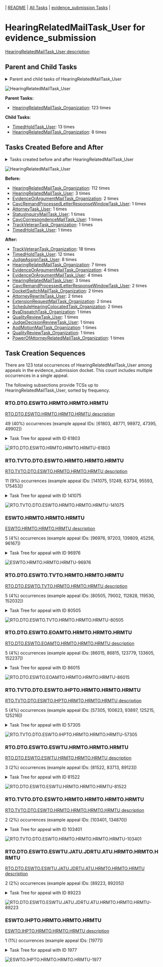 <!-- DO NOT EDIT THIS FILE.  This file is autogenerated. -->
| [README](../README.md) | [All Tasks](../alltasks.md) | [evidence_submission Tasks](tasklist.md) |

# HearingRelatedMailTask_User for evidence_submission

[HearingRelatedMailTask_User description](../descr/HearingRelatedMailTask_User.md)

## Parent and Child Tasks

<details><summary markdown='span'>Parent and child tasks of HearingRelatedMailTask_User
</summary>

```
digraph G {
rankdir=LR;
node [shape=box]
"HearingRelatedMailTask_User" -> "TimedHoldTask_User" [label=13]
"HearingRelatedMailTask_User" -> "HearingRelatedMailTask_Organization" [label=8]
"HearingRelatedMailTask_Organization" -> "HearingRelatedMailTask_User" [label=123]
}
```
</details>

![HearingRelatedMailTask_User](dot/HearingRelatedMailTask_User-parentchild.dot.png)

**Parent Tasks:**

   * [HearingRelatedMailTask_Organization](HearingRelatedMailTask_Organization.md): 123 times

**Child Tasks:**

   * [TimedHoldTask_User](TimedHoldTask_User.md): 13 times
   * [HearingRelatedMailTask_Organization](HearingRelatedMailTask_Organization.md): 8 times

## Tasks Created Before and After

<details><summary markdown='span'>Tasks created before and after HearingRelatedMailTask_User</summary>

```
digraph G {
rankdir=LR;

"HearingRelatedMailTask_User" -> "TrackVeteranTask_Organization" [label=18]
"HearingRelatedMailTask_User" -> "TimedHoldTask_User" [label=12]
"HearingRelatedMailTask_User" -> "JudgeAssignTask_User" [label=8]
"HearingRelatedMailTask_User" -> "HearingRelatedMailTask_Organization" [label=7]
"HearingRelatedMailTask_User" -> "EvidenceOrArgumentMailTask_User" [label=4]
"HearingRelatedMailTask_User" -> "EvidenceOrArgumentMailTask_Organization" [label=4]
"HearingRelatedMailTask_User" -> "HearingRelatedMailTask_User" [label=3]
"HearingRelatedMailTask_User" -> "ScheduleHearingColocatedTask_Organization" [label=2]
"HearingRelatedMailTask_User" -> "ExtensionRequestMailTask_Organization" [label=2]
"HearingRelatedMailTask_User" -> "DocketSwitchMailTask_Organization" [label=2]
"HearingRelatedMailTask_User" -> "CavcRemandProcessedLetterResponseWindowTask_User" [label=2]
"HearingRelatedMailTask_User" -> "AttorneyRewriteTask_User" [label=2]
"HearingRelatedMailTask_User" -> "QualityReviewTask_User" [label=1]
"HearingRelatedMailTask_User" -> "QualityReviewTask_Organization" [label=1]
"HearingRelatedMailTask_User" -> "PowerOfAttorneyRelatedMailTask_Organization" [label=1]
"HearingRelatedMailTask_User" -> "JudgeDecisionReviewTask_User" [label=1]
"HearingRelatedMailTask_User" -> "BvaDispatchTask_Organization" [label=1]
"HearingRelatedMailTask_User" -> "AodMotionMailTask_Organization" [label=1]
"HearingRelatedMailTask_Organization" -> "HearingRelatedMailTask_User" [label=112]
"HearingRelatedMailTask_User" -> "HearingRelatedMailTask_User" [label=3]
"EvidenceOrArgumentMailTask_Organization" -> "HearingRelatedMailTask_User" [label=2]
"TrackVeteranTask_Organization" -> "HearingRelatedMailTask_User" [label=1]
"TimedHoldTask_User" -> "HearingRelatedMailTask_User" [label=1]
"StatusInquiryMailTask_User" -> "HearingRelatedMailTask_User" [label=1]
"CavcRemandProcessedLetterResponseWindowTask_User" -> "HearingRelatedMailTask_User" [label=1]
"CavcCorrespondenceMailTask_User" -> "HearingRelatedMailTask_User" [label=1]
"AttorneyTask_User" -> "HearingRelatedMailTask_User" [label=1]
}
```
</details>

![HearingRelatedMailTask_User](dot/HearingRelatedMailTask_User.dot.png)

**Before:**

   * [HearingRelatedMailTask_Organization](HearingRelatedMailTask_Organization.md): 112 times
   * [HearingRelatedMailTask_User](HearingRelatedMailTask_User.md): 3 times
   * [EvidenceOrArgumentMailTask_Organization](EvidenceOrArgumentMailTask_Organization.md): 2 times
   * [CavcRemandProcessedLetterResponseWindowTask_User](CavcRemandProcessedLetterResponseWindowTask_User.md): 1 times
   * [AttorneyTask_User](AttorneyTask_User.md): 1 times
   * [StatusInquiryMailTask_User](StatusInquiryMailTask_User.md): 1 times
   * [CavcCorrespondenceMailTask_User](CavcCorrespondenceMailTask_User.md): 1 times
   * [TrackVeteranTask_Organization](TrackVeteranTask_Organization.md): 1 times
   * [TimedHoldTask_User](TimedHoldTask_User.md): 1 times

**After:**

   * [TrackVeteranTask_Organization](TrackVeteranTask_Organization.md): 18 times
   * [TimedHoldTask_User](TimedHoldTask_User.md): 12 times
   * [JudgeAssignTask_User](JudgeAssignTask_User.md): 8 times
   * [HearingRelatedMailTask_Organization](HearingRelatedMailTask_Organization.md): 7 times
   * [EvidenceOrArgumentMailTask_Organization](EvidenceOrArgumentMailTask_Organization.md): 4 times
   * [EvidenceOrArgumentMailTask_User](EvidenceOrArgumentMailTask_User.md): 4 times
   * [HearingRelatedMailTask_User](HearingRelatedMailTask_User.md): 3 times
   * [CavcRemandProcessedLetterResponseWindowTask_User](CavcRemandProcessedLetterResponseWindowTask_User.md): 2 times
   * [DocketSwitchMailTask_Organization](DocketSwitchMailTask_Organization.md): 2 times
   * [AttorneyRewriteTask_User](AttorneyRewriteTask_User.md): 2 times
   * [ExtensionRequestMailTask_Organization](ExtensionRequestMailTask_Organization.md): 2 times
   * [ScheduleHearingColocatedTask_Organization](ScheduleHearingColocatedTask_Organization.md): 2 times
   * [BvaDispatchTask_Organization](BvaDispatchTask_Organization.md): 1 times
   * [QualityReviewTask_User](QualityReviewTask_User.md): 1 times
   * [JudgeDecisionReviewTask_User](JudgeDecisionReviewTask_User.md): 1 times
   * [AodMotionMailTask_Organization](AodMotionMailTask_Organization.md): 1 times
   * [QualityReviewTask_Organization](QualityReviewTask_Organization.md): 1 times
   * [PowerOfAttorneyRelatedMailTask_Organization](PowerOfAttorneyRelatedMailTask_Organization.md): 1 times

## Task Creation Sequences

There are 123 total occurrences of HearingRelatedMailTask_User among appeals in the evidence_submission docket.  This count includes multiple occurrences in a single appeal.

The following subsections provide TCSs up to HearingRelatedMailTask_User, sorted by frequency.

### RTO.DTO.ESWTO.HRMTO.HRMTO.HRMTU

[RTO.DTO.ESWTO.HRMTO.HRMTO.HRMTU description](../descr/RTO.DTO.ESWTO.HRMTO.HRMTO.HRMTU.md)

49 (40%) occurrences (example appeal IDs: [61803, 48771, 98972, 47395, 49902])

<details><summary markdown='span'>Task Tree for appeal with ID 61803</summary>

```
@startuml
skinparam {
  ObjectBorderColor #555
  ObjectBorderThickness 0
  ObjectFontStyle bold
  ObjectFontSize 14
  ObjectAttributeFontColor #333
  ObjectAttributeFontSize 12
}
  object 0.RootTask #8dd3c7 {
Organization
}
  object 1.DistributionTask #ffffb3 {
Organization
}
  object 2.EvidenceSubmissionWindowTask #fccde5 {
Organization
}
  object 3.HearingRelatedMailTask #8dd3c7 {
Organization
}
  object 4.HearingRelatedMailTask #8dd3c7 {
Organization
}
  object 5.HearingRelatedMailTask #8dd3c7 {
User  <back:white>    </back>
}
  object 6.HearingRelatedMailTask #8dd3c7 {
Organization
}
  object 7.HearingRelatedMailTask #8dd3c7 {
Organization
}
  object 8.HearingRelatedMailTask #8dd3c7 {
User  <back:white>    </back>
}
  object 9.HearingRelatedMailTask #8dd3c7 {
Organization
}
  object 10.TrackVeteranTask #bebada {
Organization
}
0.RootTask -- 1.DistributionTask
1.DistributionTask -- 2.EvidenceSubmissionWindowTask
1.DistributionTask -- 3.HearingRelatedMailTask
3.HearingRelatedMailTask -- 4.HearingRelatedMailTask
4.HearingRelatedMailTask -- 5.HearingRelatedMailTask
1.DistributionTask -- 6.HearingRelatedMailTask
6.HearingRelatedMailTask -- 7.HearingRelatedMailTask
7.HearingRelatedMailTask -- 8.HearingRelatedMailTask
8.HearingRelatedMailTask -- 9.HearingRelatedMailTask
0.RootTask -- 10.TrackVeteranTask
@enduml
```
</details>

![RTO.DTO.ESWTO.HRMTO.HRMTO.HRMTU-61803](uml/RTO.DTO.ESWTO.HRMTO.HRMTO.HRMTU-61803.png)

### RTO.TVTO.DTO.ESWTO.HRMTO.HRMTO.HRMTU

[RTO.TVTO.DTO.ESWTO.HRMTO.HRMTO.HRMTU description](../descr/RTO.TVTO.DTO.ESWTO.HRMTO.HRMTO.HRMTU.md)

11 (9%) occurrences (example appeal IDs: [141075, 51249, 63734, 95593, 175453])

<details><summary markdown='span'>Task Tree for appeal with ID 141075</summary>

```
@startuml
skinparam {
  ObjectBorderColor #555
  ObjectBorderThickness 0
  ObjectFontStyle bold
  ObjectFontSize 14
  ObjectAttributeFontColor #333
  ObjectAttributeFontSize 12
}
  object 0.RootTask #8dd3c7 {
Organization
}
  object 1.TrackVeteranTask #bebada {
Organization
}
  object 2.DistributionTask #ffffb3 {
Organization
}
  object 3.EvidenceSubmissionWindowTask #fccde5 {
Organization
}
  object 4.HearingRelatedMailTask #8dd3c7 {
Organization
}
  object 5.HearingRelatedMailTask #8dd3c7 {
Organization
}
  object 6.HearingRelatedMailTask #8dd3c7 {
User  <back:white>    </back>
}
  object 7.HearingRelatedMailTask #8dd3c7 {
User  <back:white>    </back>
}
0.RootTask -- 1.TrackVeteranTask
0.RootTask -- 2.DistributionTask
2.DistributionTask -- 3.EvidenceSubmissionWindowTask
2.DistributionTask -- 4.HearingRelatedMailTask
4.HearingRelatedMailTask -- 5.HearingRelatedMailTask
5.HearingRelatedMailTask -- 6.HearingRelatedMailTask
5.HearingRelatedMailTask -- 7.HearingRelatedMailTask
@enduml
```
</details>

![RTO.TVTO.DTO.ESWTO.HRMTO.HRMTO.HRMTU-141075](uml/RTO.TVTO.DTO.ESWTO.HRMTO.HRMTO.HRMTU-141075.png)

### ESWTO.HRMTO.HRMTO.HRMTU

[ESWTO.HRMTO.HRMTO.HRMTU description](../descr/ESWTO.HRMTO.HRMTO.HRMTU.md)

5 (4%) occurrences (example appeal IDs: [96976, 97203, 139809, 45256, 96167])

<details><summary markdown='span'>Task Tree for appeal with ID 96976</summary>

```
@startuml
skinparam {
  ObjectBorderColor #555
  ObjectBorderThickness 0
  ObjectFontStyle bold
  ObjectFontSize 14
  ObjectAttributeFontColor #333
  ObjectAttributeFontSize 12
}
  object 0.RootTask #8dd3c7 {
Organization
}
  object 1.DistributionTask #ffffb3 {
Organization
}
  object 2.EvidenceSubmissionWindowTask #fccde5 {
Organization
}
  object 3.HearingRelatedMailTask #8dd3c7 {
Organization
}
  object 4.HearingRelatedMailTask #8dd3c7 {
Organization
}
  object 5.HearingRelatedMailTask #8dd3c7 {
User  <back:white>    </back>
}
  object 6.TimedHoldTask #fccde5 {
User
}
0.RootTask -- 1.DistributionTask
1.DistributionTask -- 2.EvidenceSubmissionWindowTask
1.DistributionTask -- 3.HearingRelatedMailTask
3.HearingRelatedMailTask -- 4.HearingRelatedMailTask
4.HearingRelatedMailTask -- 5.HearingRelatedMailTask
5.HearingRelatedMailTask -- 6.TimedHoldTask
@enduml
```
</details>

![ESWTO.HRMTO.HRMTO.HRMTU-96976](uml/ESWTO.HRMTO.HRMTO.HRMTU-96976.png)

### RTO.DTO.ESWTO.TVTO.HRMTO.HRMTO.HRMTU

[RTO.DTO.ESWTO.TVTO.HRMTO.HRMTO.HRMTU description](../descr/RTO.DTO.ESWTO.TVTO.HRMTO.HRMTO.HRMTU.md)

5 (4%) occurrences (example appeal IDs: [80505, 79002, 112828, 119530, 152032])

<details><summary markdown='span'>Task Tree for appeal with ID 80505</summary>

```
@startuml
skinparam {
  ObjectBorderColor #555
  ObjectBorderThickness 0
  ObjectFontStyle bold
  ObjectFontSize 14
  ObjectAttributeFontColor #333
  ObjectAttributeFontSize 12
}
  object 0.RootTask #8dd3c7 {
Organization
}
  object 1.TrackVeteranTask #bebada {
Organization
}
  object 2.DistributionTask #ffffb3 {
Organization
}
  object 3.EvidenceSubmissionWindowTask #fccde5 {
Organization
}
  object 4.TrackVeteranTask #bebada {
Organization
}
  object 5.HearingRelatedMailTask #8dd3c7 {
Organization
}
  object 6.HearingRelatedMailTask #8dd3c7 {
Organization
}
  object 7.HearingRelatedMailTask #8dd3c7 {
User  <back:white>    </back>
}
0.RootTask -- 1.TrackVeteranTask
0.RootTask -- 2.DistributionTask
2.DistributionTask -- 3.EvidenceSubmissionWindowTask
0.RootTask -- 4.TrackVeteranTask
2.DistributionTask -- 5.HearingRelatedMailTask
5.HearingRelatedMailTask -- 6.HearingRelatedMailTask
6.HearingRelatedMailTask -- 7.HearingRelatedMailTask
@enduml
```
</details>

![RTO.DTO.ESWTO.TVTO.HRMTO.HRMTO.HRMTU-80505](uml/RTO.DTO.ESWTO.TVTO.HRMTO.HRMTO.HRMTU-80505.png)

### RTO.DTO.ESWTO.EOAMTO.HRMTO.HRMTO.HRMTU

[RTO.DTO.ESWTO.EOAMTO.HRMTO.HRMTO.HRMTU description](../descr/RTO.DTO.ESWTO.EOAMTO.HRMTO.HRMTO.HRMTU.md)

5 (4%) occurrences (example appeal IDs: [86015, 86815, 123779, 133605, 152237])

<details><summary markdown='span'>Task Tree for appeal with ID 86015</summary>

```
@startuml
skinparam {
  ObjectBorderColor #555
  ObjectBorderThickness 0
  ObjectFontStyle bold
  ObjectFontSize 14
  ObjectAttributeFontColor #333
  ObjectAttributeFontSize 12
}
  object 0.RootTask #8dd3c7 {
Organization
}
  object 1.DistributionTask #ffffb3 {
Organization
}
  object 2.EvidenceSubmissionWindowTask #fccde5 {
Organization
}
  object 3.EvidenceOrArgumentMailTask #ffffb3 {
Organization
}
  object 4.HearingRelatedMailTask #8dd3c7 {
Organization
}
  object 5.HearingRelatedMailTask #8dd3c7 {
Organization
}
  object 6.HearingRelatedMailTask #8dd3c7 {
User  <back:white>    </back>
}
  object 7.TrackVeteranTask #bebada {
Organization
}
0.RootTask -- 1.DistributionTask
1.DistributionTask -- 2.EvidenceSubmissionWindowTask
0.RootTask -- 3.EvidenceOrArgumentMailTask
1.DistributionTask -- 4.HearingRelatedMailTask
4.HearingRelatedMailTask -- 5.HearingRelatedMailTask
5.HearingRelatedMailTask -- 6.HearingRelatedMailTask
0.RootTask -- 7.TrackVeteranTask
@enduml
```
</details>

![RTO.DTO.ESWTO.EOAMTO.HRMTO.HRMTO.HRMTU-86015](uml/RTO.DTO.ESWTO.EOAMTO.HRMTO.HRMTO.HRMTU-86015.png)

### RTO.TVTO.DTO.ESWTO.IHPTO.HRMTO.HRMTO.HRMTU

[RTO.TVTO.DTO.ESWTO.IHPTO.HRMTO.HRMTO.HRMTU description](../descr/RTO.TVTO.DTO.ESWTO.IHPTO.HRMTO.HRMTO.HRMTU.md)

5 (4%) occurrences (example appeal IDs: [57305, 100623, 93897, 125215, 125216])

<details><summary markdown='span'>Task Tree for appeal with ID 57305</summary>

```
@startuml
skinparam {
  ObjectBorderColor #555
  ObjectBorderThickness 0
  ObjectFontStyle bold
  ObjectFontSize 14
  ObjectAttributeFontColor #333
  ObjectAttributeFontSize 12
}
  object 0.RootTask #8dd3c7 {
Organization
}
  object 1.TrackVeteranTask #bebada {
Organization
}
  object 2.DistributionTask #ffffb3 {
Organization
}
  object 3.EvidenceSubmissionWindowTask #fccde5 {
Organization
}
  object 4.InformalHearingPresentationTask #fdb462 {
Organization
}
  object 5.HearingRelatedMailTask #8dd3c7 {
Organization
}
  object 6.HearingRelatedMailTask #8dd3c7 {
Organization
}
  object 7.HearingRelatedMailTask #8dd3c7 {
User  <back:white>    </back>
}
  object 8.HearingRelatedMailTask #8dd3c7 {
User  <back:white>    </back>
}
  object 9.HearingRelatedMailTask #8dd3c7 {
Organization
}
  object 10.JudgeAssignTask #ccebc5 {
User
}
  object 11.JudgeDecisionReviewTask #d9d9d9 {
User
}
  object 12.AttorneyTask #bc80bd {
User
}
  object 13.BvaDispatchTask #b3de69 {
Organization
}
  object 14.BvaDispatchTask #b3de69 {
User
}
0.RootTask -- 1.TrackVeteranTask
0.RootTask -- 2.DistributionTask
2.DistributionTask -- 3.EvidenceSubmissionWindowTask
2.DistributionTask -- 4.InformalHearingPresentationTask
2.DistributionTask -- 5.HearingRelatedMailTask
5.HearingRelatedMailTask -- 6.HearingRelatedMailTask
6.HearingRelatedMailTask -- 7.HearingRelatedMailTask
6.HearingRelatedMailTask -- 8.HearingRelatedMailTask
8.HearingRelatedMailTask -- 9.HearingRelatedMailTask
0.RootTask -- 10.JudgeAssignTask
0.RootTask -- 11.JudgeDecisionReviewTask
11.JudgeDecisionReviewTask -- 12.AttorneyTask
0.RootTask -- 13.BvaDispatchTask
13.BvaDispatchTask -- 14.BvaDispatchTask
@enduml
```
</details>

![RTO.TVTO.DTO.ESWTO.IHPTO.HRMTO.HRMTO.HRMTU-57305](uml/RTO.TVTO.DTO.ESWTO.IHPTO.HRMTO.HRMTO.HRMTU-57305.png)

### RTO.DTO.ESWTO.ESWTU.HRMTO.HRMTO.HRMTU

[RTO.DTO.ESWTO.ESWTU.HRMTO.HRMTO.HRMTU description](../descr/RTO.DTO.ESWTO.ESWTU.HRMTO.HRMTO.HRMTU.md)

3 (2%) occurrences (example appeal IDs: [81522, 83713, 89123])

<details><summary markdown='span'>Task Tree for appeal with ID 81522</summary>

```
@startuml
skinparam {
  ObjectBorderColor #555
  ObjectBorderThickness 0
  ObjectFontStyle bold
  ObjectFontSize 14
  ObjectAttributeFontColor #333
  ObjectAttributeFontSize 12
}
  object 0.RootTask #8dd3c7 {
Organization
}
  object 1.DistributionTask #ffffb3 {
Organization
}
  object 2.EvidenceSubmissionWindowTask #fccde5 {
Organization
}
  object 3.EvidenceSubmissionWindowTask #fccde5 {
User
}
  object 4.HearingRelatedMailTask #8dd3c7 {
Organization
}
  object 5.HearingRelatedMailTask #8dd3c7 {
Organization
}
  object 6.HearingRelatedMailTask #8dd3c7 {
User  <back:white>    </back>
}
  object 7.EvidenceOrArgumentMailTask #ffffb3 {
Organization
}
  object 8.EvidenceOrArgumentMailTask #ffffb3 {
Organization
}
  object 9.EvidenceOrArgumentMailTask #ffffb3 {
User
}
  object 10.TrackVeteranTask #bebada {
Organization
}
0.RootTask -- 1.DistributionTask
1.DistributionTask -- 2.EvidenceSubmissionWindowTask
2.EvidenceSubmissionWindowTask -- 3.EvidenceSubmissionWindowTask
1.DistributionTask -- 4.HearingRelatedMailTask
4.HearingRelatedMailTask -- 5.HearingRelatedMailTask
5.HearingRelatedMailTask -- 6.HearingRelatedMailTask
0.RootTask -- 7.EvidenceOrArgumentMailTask
0.RootTask -- 8.EvidenceOrArgumentMailTask
8.EvidenceOrArgumentMailTask -- 9.EvidenceOrArgumentMailTask
0.RootTask -- 10.TrackVeteranTask
@enduml
```
</details>

![RTO.DTO.ESWTO.ESWTU.HRMTO.HRMTO.HRMTU-81522](uml/RTO.DTO.ESWTO.ESWTU.HRMTO.HRMTO.HRMTU-81522.png)

### RTO.TVTO.DTO.ESWTO.HRMTO.HRMTO.HRMTO.HRMTU

[RTO.TVTO.DTO.ESWTO.HRMTO.HRMTO.HRMTO.HRMTU description](../descr/RTO.TVTO.DTO.ESWTO.HRMTO.HRMTO.HRMTO.HRMTU.md)

2 (2%) occurrences (example appeal IDs: [103401, 134870])

<details><summary markdown='span'>Task Tree for appeal with ID 103401</summary>

```
@startuml
skinparam {
  ObjectBorderColor #555
  ObjectBorderThickness 0
  ObjectFontStyle bold
  ObjectFontSize 14
  ObjectAttributeFontColor #333
  ObjectAttributeFontSize 12
}
  object 0.RootTask #8dd3c7 {
Organization
}
  object 1.TrackVeteranTask #bebada {
Organization
}
  object 2.DistributionTask #ffffb3 {
Organization
}
  object 3.EvidenceSubmissionWindowTask #fccde5 {
Organization
}
  object 4.HearingRelatedMailTask #8dd3c7 {
Organization
}
  object 5.HearingRelatedMailTask #8dd3c7 {
Organization
}
  object 6.HearingRelatedMailTask #8dd3c7 {
User  <back:white>    </back>
}
  object 7.HearingRelatedMailTask #8dd3c7 {
Organization
}
  object 8.HearingRelatedMailTask #8dd3c7 {
Organization
}
  object 9.HearingRelatedMailTask #8dd3c7 {
Organization
}
  object 10.HearingRelatedMailTask #8dd3c7 {
Organization
}
  object 11.HearingRelatedMailTask #8dd3c7 {
Organization
}
  object 12.HearingRelatedMailTask #8dd3c7 {
Organization
}
  object 13.HearingRelatedMailTask #8dd3c7 {
Organization
}
  object 14.HearingRelatedMailTask #8dd3c7 {
Organization
}
  object 15.HearingRelatedMailTask #8dd3c7 {
Organization
}
  object 16.HearingRelatedMailTask #8dd3c7 {
Organization
}
  object 17.HearingRelatedMailTask #8dd3c7 {
Organization
}
  object 18.HearingRelatedMailTask #8dd3c7 {
Organization
}
  object 19.HearingRelatedMailTask #8dd3c7 {
Organization
}
  object 20.HearingRelatedMailTask #8dd3c7 {
Organization
}
  object 21.HearingRelatedMailTask #8dd3c7 {
User  <back:white>    </back>
}
  object 22.HearingRelatedMailTask #8dd3c7 {
Organization
}
  object 23.HearingRelatedMailTask #8dd3c7 {
Organization
}
  object 24.HearingRelatedMailTask #8dd3c7 {
User  <back:white>    </back>
}
0.RootTask -- 1.TrackVeteranTask
0.RootTask -- 2.DistributionTask
2.DistributionTask -- 3.EvidenceSubmissionWindowTask
2.DistributionTask -- 4.HearingRelatedMailTask
4.HearingRelatedMailTask -- 5.HearingRelatedMailTask
5.HearingRelatedMailTask -- 6.HearingRelatedMailTask
6.HearingRelatedMailTask -- 7.HearingRelatedMailTask
6.HearingRelatedMailTask -- 8.HearingRelatedMailTask
6.HearingRelatedMailTask -- 9.HearingRelatedMailTask
6.HearingRelatedMailTask -- 10.HearingRelatedMailTask
6.HearingRelatedMailTask -- 11.HearingRelatedMailTask
6.HearingRelatedMailTask -- 12.HearingRelatedMailTask
6.HearingRelatedMailTask -- 13.HearingRelatedMailTask
6.HearingRelatedMailTask -- 14.HearingRelatedMailTask
6.HearingRelatedMailTask -- 15.HearingRelatedMailTask
6.HearingRelatedMailTask -- 16.HearingRelatedMailTask
6.HearingRelatedMailTask -- 17.HearingRelatedMailTask
6.HearingRelatedMailTask -- 18.HearingRelatedMailTask
6.HearingRelatedMailTask -- 19.HearingRelatedMailTask
6.HearingRelatedMailTask -- 20.HearingRelatedMailTask
20.HearingRelatedMailTask -- 21.HearingRelatedMailTask
6.HearingRelatedMailTask -- 22.HearingRelatedMailTask
6.HearingRelatedMailTask -- 23.HearingRelatedMailTask
5.HearingRelatedMailTask -- 24.HearingRelatedMailTask
@enduml
```
</details>

![RTO.TVTO.DTO.ESWTO.HRMTO.HRMTO.HRMTO.HRMTU-103401](uml/RTO.TVTO.DTO.ESWTO.HRMTO.HRMTO.HRMTO.HRMTU-103401.png)

### RTO.DTO.ESWTO.ESWTU.JATU.JDRTU.ATU.HRMTO.HRMTO.HRMTU

[RTO.DTO.ESWTO.ESWTU.JATU.JDRTU.ATU.HRMTO.HRMTO.HRMTU description](../descr/RTO.DTO.ESWTO.ESWTU.JATU.JDRTU.ATU.HRMTO.HRMTO.HRMTU.md)

2 (2%) occurrences (example appeal IDs: [89223, 89205])

<details><summary markdown='span'>Task Tree for appeal with ID 89223</summary>

```
@startuml
skinparam {
  ObjectBorderColor #555
  ObjectBorderThickness 0
  ObjectFontStyle bold
  ObjectFontSize 14
  ObjectAttributeFontColor #333
  ObjectAttributeFontSize 12
}
  object 0.RootTask #8dd3c7 {
Organization
}
  object 1.DistributionTask #ffffb3 {
Organization
}
  object 2.EvidenceSubmissionWindowTask #fccde5 {
Organization
}
  object 3.EvidenceSubmissionWindowTask #fccde5 {
User
}
  object 4.JudgeAssignTask #ccebc5 {
User
}
  object 5.JudgeDecisionReviewTask #d9d9d9 {
User
}
  object 6.AttorneyTask #bc80bd {
User
}
  object 7.HearingRelatedMailTask #8dd3c7 {
Organization
}
  object 8.HearingRelatedMailTask #8dd3c7 {
Organization
}
  object 9.HearingRelatedMailTask #8dd3c7 {
User  <back:white>    </back>
}
  object 10.HearingRelatedMailTask #8dd3c7 {
User  <back:white>    </back>
}
  object 11.BvaDispatchTask #b3de69 {
Organization
}
  object 12.BvaDispatchTask #b3de69 {
User
}
0.RootTask -- 1.DistributionTask
1.DistributionTask -- 2.EvidenceSubmissionWindowTask
2.EvidenceSubmissionWindowTask -- 3.EvidenceSubmissionWindowTask
0.RootTask -- 4.JudgeAssignTask
0.RootTask -- 5.JudgeDecisionReviewTask
5.JudgeDecisionReviewTask -- 6.AttorneyTask
0.RootTask -- 7.HearingRelatedMailTask
7.HearingRelatedMailTask -- 8.HearingRelatedMailTask
8.HearingRelatedMailTask -- 9.HearingRelatedMailTask
8.HearingRelatedMailTask -- 10.HearingRelatedMailTask
0.RootTask -- 11.BvaDispatchTask
11.BvaDispatchTask -- 12.BvaDispatchTask
@enduml
```
</details>

![RTO.DTO.ESWTO.ESWTU.JATU.JDRTU.ATU.HRMTO.HRMTO.HRMTU-89223](uml/RTO.DTO.ESWTO.ESWTU.JATU.JDRTU.ATU.HRMTO.HRMTO.HRMTU-89223.png)

### ESWTO.IHPTO.HRMTO.HRMTO.HRMTU

[ESWTO.IHPTO.HRMTO.HRMTO.HRMTU description](../descr/ESWTO.IHPTO.HRMTO.HRMTO.HRMTU.md)

1 (1%) occurrences (example appeal IDs: [1977])

<details><summary markdown='span'>Task Tree for appeal with ID 1977</summary>

```
@startuml
skinparam {
  ObjectBorderColor #555
  ObjectBorderThickness 0
  ObjectFontStyle bold
  ObjectFontSize 14
  ObjectAttributeFontColor #333
  ObjectAttributeFontSize 12
}
  object 0.RootTask #8dd3c7 {
Organization
}
  object 1.TrackVeteranTask #bebada {
Organization
}
  object 2.DistributionTask #ffffb3 {
Organization
}
  object 3.EvidenceSubmissionWindowTask #fccde5 {
Organization
}
  object 4.InformalHearingPresentationTask #fdb462 {
Organization
}
  object 5.HearingRelatedMailTask #8dd3c7 {
Organization
}
  object 6.HearingRelatedMailTask #8dd3c7 {
Organization
}
  object 7.HearingRelatedMailTask #8dd3c7 {
User  <back:white>    </back>
}
  object 8.TimedHoldTask #fccde5 {
User
}
0.RootTask -- 1.TrackVeteranTask
0.RootTask -- 2.DistributionTask
2.DistributionTask -- 3.EvidenceSubmissionWindowTask
2.DistributionTask -- 4.InformalHearingPresentationTask
2.DistributionTask -- 5.HearingRelatedMailTask
5.HearingRelatedMailTask -- 6.HearingRelatedMailTask
6.HearingRelatedMailTask -- 7.HearingRelatedMailTask
7.HearingRelatedMailTask -- 8.TimedHoldTask
@enduml
```
</details>

![ESWTO.IHPTO.HRMTO.HRMTO.HRMTU-1977](uml/ESWTO.IHPTO.HRMTO.HRMTO.HRMTU-1977.png)

